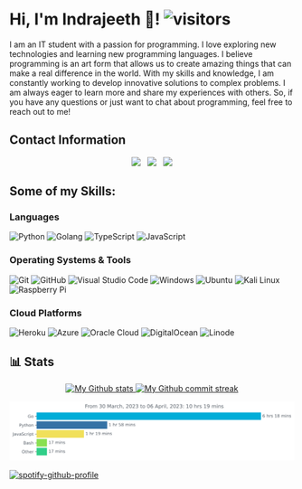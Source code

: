 # Hi, I'm Indrajeeth 👋! ![visitors](https://visitor-badge.glitch.me/badge?page_id=tamilvip007.tamilvip007&left_color=green&right_color=red)

I am an IT student with a passion for programming. I love exploring new technologies and learning new programming languages. I believe programming is an art form that allows us to create amazing things that can make a real difference in the world. With my skills and knowledge, I am constantly working to develop innovative solutions to complex problems. I am always eager to learn more and share my experiences with others. So, if you have any questions or just want to chat about programming, feel free to reach out to me!

## Contact Information

<div align="center">
  <a href="https://www.instagram.com/tamilvip007/"><img src="https://img.icons8.com/color/48/000000/instagram-new--v1.png"/></a>&nbsp;&nbsp;
  <a href="https://twitter.com/tamilvip007"><img src="https://img.icons8.com/color/48/000000/twitter--v1.png"/></a>&nbsp;&nbsp;
  <a href="https://t.me/tamilvip007"><img src="https://img.icons8.com/color/48/000000/telegram-app--v1.png"/></a>
</div>

## Some of my Skills:

### Languages

![Python](https://img.shields.io/badge/-Python-3776AB?style=flat-square&logo=python&logoColor=yellow)
![Golang](https://img.shields.io/badge/-Golang-00ADD8?style=flat-square&logo=go&logoColor=white)
![TypeScript](https://img.shields.io/badge/-TypeScript-3178C6?style=flat-square&logo=typescript&logoColor=white)
![JavaScript](https://img.shields.io/badge/-JavaScript-F7DF1E?style=flat-square&logo=javascript&logoColor=black)

### Operating Systems & Tools

![Git](https://img.shields.io/badge/-Git-F05032?style=flat-square&logo=git&logoColor=white)
![GitHub](https://img.shields.io/badge/-GitHub-181717?style=flat-square&logo=github&logoColor=white)
![Visual Studio Code](https://img.shields.io/badge/-Visual%20Studio%20Code-007ACC?style=flat-square&logo=visual-studio-code&logoColor=white)
![Windows](https://img.shields.io/badge/-Windows-0078D6?style=flat-square&logo=windows&logoColor=white)
![Ubuntu](https://img.shields.io/badge/-Ubuntu-E95420?style=flat-square&logo=ubuntu&logoColor=white)
![Kali Linux](https://img.shields.io/badge/-Kali%20Linux-557C94?style=flat-square&logo=kali-linux&logoColor=white)
![Raspberry Pi](https://img.shields.io/badge/-Raspberry%20Pi%20OS-C51A4A?style=flat-square&logo=raspberry-pi&logoColor=white)

### Cloud Platforms

![Heroku](https://img.shields.io/badge/-Heroku-430098?style=flat-square&logo=heroku&logoColor=white)
![Azure](https://img.shields.io/badge/-Azure-0089D6?style=flat-square&logo=microsoft-azure&logoColor=white)
![Oracle Cloud](https://img.shields.io/badge/-Oracle%20Cloud-F80000?style=flat-square&logo=oracle&logoColor=white)
![DigitalOcean](https://img.shields.io/badge/-DigitalOcean-0080FF?style=flat-square&logo=digitalocean&logoColor=white)
![Linode](https://img.shields.io/badge/-Linode-00A95C?style=flat-square&logo=linode&logoColor=white)

## **📊 Stats**

<div align="center" style="text-align:center">
    <a href="#">
        <img width="49%" src="https://github-readme-stats.vercel.app/api?username=tamilvip007&show_icons=true&theme=monokai&count_private=true"
            alt="My Github stats">
    </a>
    <a href="#">
        <img width="49%" src="https://github-readme-streak-stats.herokuapp.com/?user=tamilvip007&theme=monokai"
            alt="My Github commit streak">
    </a>
</div>

<img
  src="https://github.com/Mysterio-cell/ok/blob/main/images/stat.svg"
  alt="My Walkatime Activity"
/>

[![spotify-github-profile](https://spotify-github-profile.vercel.app/api/view?uid=31u3n76lci6ikbr6td5wtuymimim&cover_image=true&theme=default&show_offline=false&background_color=121212&interchange=false)](https://github.com/kittinan/spotify-github-profile)